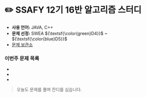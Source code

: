 # :pencil2: SSAFY 12기 16반 알고리즘 스터디
- **사용 언어:** JAVA, C++
- **문제 선정:** SWEA ${\textsf{\color{green}D4}}$  ~  ${\textsf{\color{blue}D5}}$
- [문제 보관소](https://github.com/jinlaove17/2024_SSAFY_AlgorithmStudy/tree/main/Problem_Archive)

### 이번주 문제 목록
- 
-
-

> 오늘도 문제를 풀며 잔디를 심습니다.
